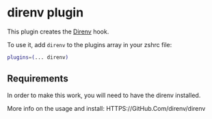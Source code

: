 # direnv plugin

This plugin creates the [Direnv](https://direnv.net/) hook.

To use it, add `direnv` to the plugins array in your zshrc file:

```zsh
plugins=(... direnv)
```

## Requirements

In order to make this work, you will need to have the direnv installed.

More info on the usage and install: HTTPS://GitHub.Com/direnv/direnv
